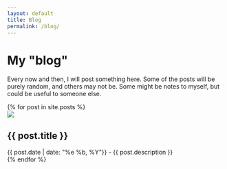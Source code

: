 ```yaml
---
layout: default
title: Blog
permalink: /blog/
---
```

<h1>My "blog"</h1>

<p>Every now and then, I will post something here. Some of the posts will be purely random, and others may not be. Some might be notes to myself, but could be useful to someone else.</p>

<div class="row g-2">
    {% for post in site.posts %}
    <div class="col-md-6 col-xs-12">
        <div class="p-3" id="post">
            <img src="/assets/img/{{post.title | downcase | replace: ' ', '-'}}.jpg" />
            <h2>{{ post.title }}</h2>
            <a href="{{ post.url }}"><span class="link-spanner"></span></a>
            {{ post.date | date: "%e %b, %Y"}} - {{ post.description }}
        </div>
    </div>
    {% endfor %}
</div>
